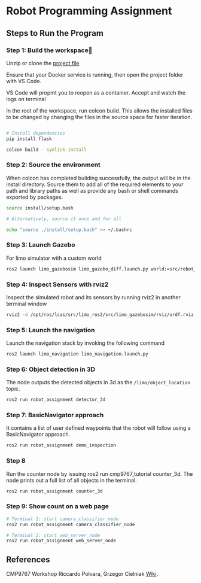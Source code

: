 # Robot Programming Assignment


## Steps to Run the Program


### Step 1: Build the workspace

Unzip or clone the [project file](https://github.com/Nditah/CMP9767-27455742)

Ensure that your Docker service is running, then open the project folder with VS Code.

VS Code will propmt you to reopen as a container. Accept and watch the logs on terminal

In the root of the workspace, run colcon build. 
This allows the installed files to be changed by changing the files in the source space for faster iteration.

```bash

# Install dependencies
pip install flask

colcon build --symlink-install
```



### Step 2: Source the environment

When colcon has completed building successfully, the output will be in the install directory. Source them to add all of the required elements to your path and library paths as well as provide any bash or shell commands exported by packages.

```bash
source install/setup.bash

# Alternatively, source it once and for all

echo "source ./install/setup.bash" >> ~/.bashrc
```


### Step 3: Launch Gazebo

For limo simulator with a custom world

```bash
ros2 launch limo_gazebosim limo_gazebo_diff.launch.py world:=src/robot_assignment/worlds/custom_world.world
```


### Step 4: Inspect Sensors with  rviz2
Inspect the simulated robot and its sensors by running rviz2 in another terminal window

```bash
rviz2 -d /opt/ros/lcas/src/limo_ros2/src/limo_gazebosim/rviz/urdf.rviz
```


### Step 5: Launch the navigation
Launch the navigation stack by invoking the following command

```bash
ros2 launch limo_navigation limo_navigation.launch.py
```

### Step 6: Object detection in 3D
 The node outputs the detected objects in 3d as the `/limo/object_location` topic.

```bash
ros2 run robot_assignment detector_3d
```


### Step 7: BasicNavigator approach
 It contains a list of user defined waypoints that the robot will follow using a BasicNavigator approach.

```bash
ros2 run robot_assignment demo_inspection
```



### Step 8
Run the counter node by issuing ros2 run cmp9767_tutorial counter_3d. The node prints out a full list of all objects in the terminal.

```bash
ros2 run robot_assignment counter_3d
```


### Step 9: Show count on a web page

```bash
# Terminal 1: start camera_classifier_node
ros2 run robot_assignment camera_classifier_node

# Terminal 2: start web_server_node
ros2 run robot_assignment web_server_node

```

## References


CMP9767 Workshop Riccardo Polvara, Grzegor Cielniak [Wiki](https://github.com/LCAS/CMP9767/wiki).

